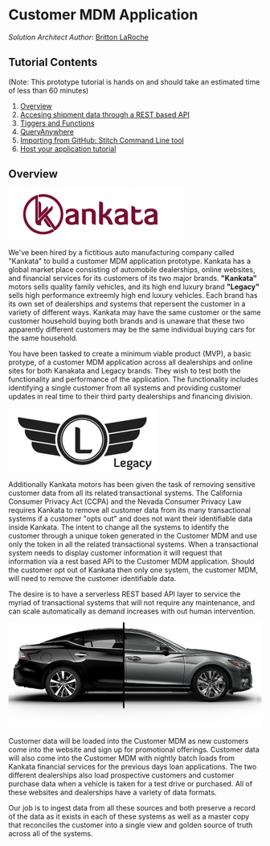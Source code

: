
# Customer MDM Application
_Solution Architect Author_: [Britton LaRoche](mailto:britton.laroche@mongodb.com)   

## Tutorial Contents 
(Note: This prototype tutorial is hands on and should take an estimated time of less than 60 minutes)
1. [Overview](.)
2. [Accesing shipment data through a REST based API](tutorial/rest/README.md)
3. [Tiggers and Functions](tutorial/triggers/README.md)
4. [QueryAnywhere](tutorial/queryAnywhere/README.md)
5. [Importing from GitHub: Stitch Command Line tool](tutorial/cli/README.md)
6. [Host your application tutorial](tutorial/hosting/README.md)  

## Overview 
![Kankata](img/kankatalogo2.png "Kankata")  

We've been hired by a fictitious auto manufacturing company called "Kankata" to build a customer MDM application prototype.  Kankata has a global market place consisting of automobile dealerships, online websites, and financial services for its customers of its two major brands. __"Kankata"__ motors sells quality family vehicles, and its high end luxury brand __"Legacy"__ sells high performance extreemly high end luxury vehicles.  Each brand has its own set of dealerships and systems that repersent the customer in a variety of different ways.  Kankata may have the same customer or the same customer household buying both brands and is unaware that these two apparently different customers may be the same individual buying cars for the same household.

You have been tasked to create a minimum viable product (MVP), a basic protype, of a customer MDM application across all dealerships and online sites for both Kanakata and Legacy brands. They wish to test both the functionality and performance of the application.  The functionality includes identifying a single customer from all systems and providing customer updates in real time to their third party dealerships and financing division.

![Legacy](img/legacylogo.png "Legacy")  

Additionally Kankata motors has been given the task of removing sensitive customer data from all its related transactional systems. The California Consumer Privacy Act (CCPA) and the Nevada Consumer Privacy Law requires Kankata to remove all customer data from its many transactional systems if a customer "opts out" and does not want their identifiable data inside Kankata.  The intent to change all the systems to identify the customer through a unique token generated in the Customer MDM and use only the token in all the related transactional systems.  When a transactional system needs to display customer information it will request that information via a rest based API to the Customer MDM application.  Should the customer opt out of Kankata then only one system, the customer MDM, will need to remove the customer identifiable data.

The desire is to have a serverless REST based API layer to service the myriad of transactional systems that will not require any maintenance, and can scale automatically as demand increases with out human intervention.

![Kankata Sedan](img/kankatasedan4.jpg "Kankata")  

Customer data will be loaded into the Customer MDM as new customers come into the website and sign up for promotional offerings.  Customer data will also come into the Customer MDM with nightly batch loads from Kankata financial services for the previous days loan applications.  The two different dealerships also load prospective customers and customer purchase data when a vehicle is taken for a test drive or purchased.  All of these websites and dealerships have a variety of data formats.

Our job is to ingest data from all these sources and both preserve a record of the data as it exists in each of these systems as well as a master copy that reconciles the customer into a single view and golden source of truth across all of the systems.
